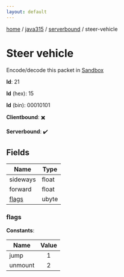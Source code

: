 ```yaml
---
layout: default
---
```


[home](/)  /  [java315](/protocol/java315)  /  [serverbound](/protocol/java315/serverbound)  /  steer-vehicle

# Steer vehicle

Encode/decode this packet in [Sandbox](../../../sandbox/java315#Serverbound.SteerVehicle)

**Id**: 21

**Id** (hex): 15

**Id** (bin): 00010101

**Clientbound**: ✖️

**Serverbound**: ✔️

## Fields

Name | Type
---|---
sideways | float
forward | float
[flags](#flags) | ubyte

### flags

**Constants**:

Name | Value
---|:---:
jump | 1
unmount | 2
